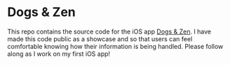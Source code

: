 # Dogs & Zen

This repo contains the source code for the iOS app [Dogs & Zen](https://dogsandzen.com). I have made this code public as a showcase and so that users can feel comfortable knowing how their information is being handled. Please follow along as I work on my first iOS app!
